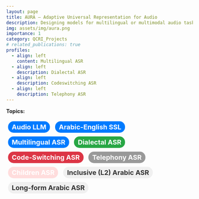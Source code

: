 ```yaml
---
layout: page
title: AURA — Adaptive Universal Representation for Audio
description: Designing models for multilingual or multimodal audio tasks.
img: assets/img/aura.png
importance: 1
category: QCRI_Projects
# related_publications: true
profiles:
  - align: left
    content: Multilingual ASR
  - align: left
    description: Dialectal ASR  
  - align: left    
    description: Codeswitching ASR
  - align: left
    description: Telephony ASR    
---
```

<style>
.bubble {
    display: inline-block;
    padding: 5px 10px;
    margin: 5px;
    border-radius: 15px;
    background-color: #f0f0f0; /* Default background color */
    color: #333;
    font-size: 18px;
    font-weight: bold
}

.bubble.blue {
    background-color: #007bff;
    color: white;
}

.bubble.green {
    background-color: #28a745;
    color: white;
}

.bubble.red {
    background-color: #dc3545;
    color: white;
}

.bubble.gray {
    background-color: #999999;
    color: white;
}

.bubble.pink {
    background-color: #ffdddd;
    color: white;
}
/* .bubble.white { */
    /* background-color: #008080; */
    /* color: white; */
/* } */

</style>

**Topics:**

<span class="bubble blue">Audio LLM</span>
<span class="bubble blue">Arabic-English SSL</span>
<span class="bubble blue">Multilingual ASR</span>
<span class="bubble green">Dialectal ASR </span>
<span class="bubble red">Code-Switching ASR</span>
<span class="bubble gray">Telephony ASR</span>
<span class="bubble pink">Children ASR</span>
<span class="bubble ">Inclusive (L2) Arabic ASR</span>
<span class="bubble ">Long-form Arabic ASR</span>
